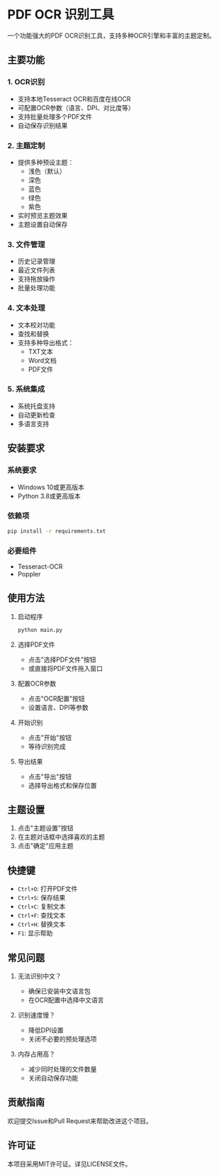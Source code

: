 # PDF OCR 识别工具

一个功能强大的PDF OCR识别工具，支持多种OCR引擎和丰富的主题定制。

## 主要功能

### 1. OCR识别
- 支持本地Tesseract OCR和百度在线OCR
- 可配置OCR参数（语言、DPI、对比度等）
- 支持批量处理多个PDF文件
- 自动保存识别结果

### 2. 主题定制
- 提供多种预设主题：
  - 浅色（默认）
  - 深色
  - 蓝色
  - 绿色
  - 紫色
- 实时预览主题效果
- 主题设置自动保存

### 3. 文件管理
- 历史记录管理
- 最近文件列表
- 支持拖放操作
- 批量处理功能

### 4. 文本处理
- 文本校对功能
- 查找和替换
- 支持多种导出格式：
  - TXT文本
  - Word文档
  - PDF文件

### 5. 系统集成
- 系统托盘支持
- 自动更新检查
- 多语言支持

## 安装要求

### 系统要求
- Windows 10或更高版本
- Python 3.8或更高版本

### 依赖项
```bash
pip install -r requirements.txt
```

### 必要组件
- Tesseract-OCR
- Poppler

## 使用方法

1. 启动程序
   ```bash
   python main.py
   ```

2. 选择PDF文件
   - 点击"选择PDF文件"按钮
   - 或直接将PDF文件拖入窗口

3. 配置OCR参数
   - 点击"OCR配置"按钮
   - 设置语言、DPI等参数

4. 开始识别
   - 点击"开始"按钮
   - 等待识别完成

5. 导出结果
   - 点击"导出"按钮
   - 选择导出格式和保存位置

## 主题设置

1. 点击"主题设置"按钮
2. 在主题对话框中选择喜欢的主题
3. 点击"确定"应用主题

## 快捷键

- `Ctrl+O`: 打开PDF文件
- `Ctrl+S`: 保存结果
- `Ctrl+C`: 复制文本
- `Ctrl+F`: 查找文本
- `Ctrl+H`: 替换文本
- `F1`: 显示帮助

## 常见问题

1. 无法识别中文？
   - 确保已安装中文语言包
   - 在OCR配置中选择中文语言

2. 识别速度慢？
   - 降低DPI设置
   - 关闭不必要的预处理选项

3. 内存占用高？
   - 减少同时处理的文件数量
   - 关闭自动保存功能

## 贡献指南

欢迎提交Issue和Pull Request来帮助改进这个项目。

## 许可证

本项目采用MIT许可证。详见LICENSE文件。 
